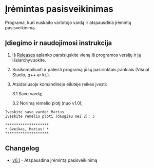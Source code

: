 # Įrėmintas pasisveikinimas
Programa, kuri nuskaito vartotojo vardą ir atspausdina įrėmintą pasisveikinimą.

## Įdiegimo ir naudojimosi instrukcija
1. Iš [Releases](https://github.com/metroff/VU_OP_uzd1/releases) aplanko parsisiųskite vieną iš programos versijų ir ją išsiarchyvuokite.
2. Susikompiliuoti ir paleisti programą jūsų pasirinktais įrankiais (Visual Studio, g++ ar kt.).
3. Atsidariusoje komandinėje eilutėje reikės įvesti:

   3.1 Savo vardą;
   
   3.2 Norimą rėmelio plotį (nuo v1.0);
   
```
Iveskite savo varda: Marius
Iveskite remelio ploti (daugiau nei 2): 3

********************
* Sveikas, Marius! *
********************
```

## Changelog
* [v0.1](https://github.com/metroff/VU_OP_uzd1/releases/tag/v0.1) - Atspausdina įrėmintą pasisveikinimą
